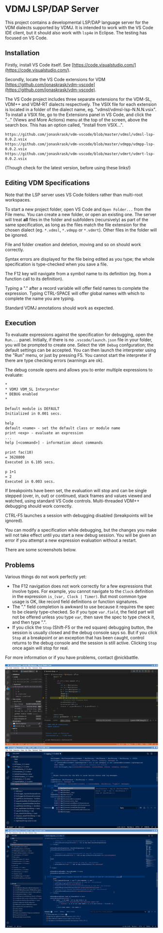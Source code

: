 # VDMJ LSP/DAP Server

This project contains a developmental LSP/DAP language server for the VDM dialects supported by VDMJ.
It is intended to work with the VS Code IDE client, but it should also work with `lsp4e` in Eclipse.
The testing has focused on VS Code.

## Installation

Firstly, install VS Code itself. See [https://code.visualstudio.com/](https://code.visualstudio.com/). 

Secondly, locate the VS Code extensions for VDM [https://github.com/jonaskrask/vdm-vscode](https://github.com/jonaskrask/vdm-vscode).

The VS Code project includes three separate extensions for the VDM-SL, VDM++ and VDM-RT dialects respectively. The VSIX file for each extension is located in a folder of the dialect name, eg. "vdmsl/vdmsl-lsp-N.N.N.vsix". To install a VSIX file, go to the Extensions panel in VS Code, and click the "..." (Views and More Actions) menu at the top of the screen, above the search box. This has an option called, "Install from VSIX...".

```
https://github.com/jonaskrask/vdm-vscode/blob/master/vdmsl/vdmsl-lsp-0.0.2.vsix
https://github.com/jonaskrask/vdm-vscode/blob/master/vdmpp/vdmpp-lsp-0.0.2.vsix
https://github.com/jonaskrask/vdm-vscode/blob/master/vdmrt/vdmrt-lsp-0.0.2.vsix
```
(Though check for the latest version, before using these links!)

## Editing VDM Specifications

Note that the LSP server uses VS Code folders rather than multi-root workspaces.

To start a new project folder, open VS Code and `Open Folder...` from the File menu. You can create a new folder, or open an existing one. The server will treat **all** files in the folder and subfolders (recursively) as part of the same specification, as long as the files match the file extension for the chosen dialect (eg. `*.vdmsl`, `*.vdmpp` or `*.vdmrt`). Other files in the folder will be ignored.

File and folder creation and deletion, moving and so on should work correctly.

Syntax errors are displayed for the file being edited as you type; the whole specification is type-checked when you save a file.

The F12 key will navigate from a symbol name to its definition (eg. from a function call to its definition).

Typing a "." after a record variable will offer field names to complete the expression. Typing CTRL-SPACE will offer global names with which to complete the name you are typing.

Standard VDMJ annotations should work as expected.


## Execution

To evaluate expressions against the specification for debugging, open the `Run...` panel. Initially, if there is
no `.vscode/launch.json` file in your folder, you will be prompted to create one. Select the `VDM Debug`
confguration; the default settings can be accepted. You can then launch the interpreter using the "Run" menu,
or just by pressing F5. You cannot start the interpreter if there are type checking errors (warnings are ok).

The debug console opens and allows you to enter multiple expressions to evaluate:

```
*
* VDMJ VDM_SL Interpreter
* DEBUG enabled
*

Default module is DEFAULT
Initialized in 0.001 secs.

help
default <name> - set the default class or module name
print <exp> - evaluate an expression
...
help [<command>] - information about commands

print fac(10)
= 3628800
Executed in 6.105 secs.

p 1+1
= 2
Executed in 0.003 secs.

```
If breakpoints have been set, the evaluation will stop and can be single stepped (over, in, out) or continued,
stack frames and values viewed and watched, using standard VS Code controls. Multi-threaded VDM++ debugging should
work correctly.

CTRL-F5 launches a session with debugging disabled (breakpoints will be ignored).

You can modify a specification while debugging, but the changes you make will not take effect until you start a
new debug session. You will be given an error if you attempt a new expression evaluation without a restart.

There are some screenshots below.

## Problems

Various things do not work perfectly yet:

- The F12 navigation does not work correctly for a few expressions that involve types. For example, you cannot
navigate to the `Clock` definition in the expression `is_(var, Clock | Timer)`. But most common type usage is OK, like record field definitions or function signatures.
- The "." field completion is awkward to use because it requires the spec to be cleanly type-checked. So if you type `var.field`, the field part will not be offered unless you type `var`, then save the spec to type check it, and then type ".".
- If you click the `Stop` (Shift-F5 or the red square) debugging button, the session is usually closed and the debug console says so. But if you click `Stop` at a breakpoint or an exception that has been caught, control returns to the debug console and the session is still active. Clicking `Stop` once again will stop for real.


For more information or if you have problems, contact @nickbattle.

![vscode session 1](images/vscode_screen.png)
![vscode session 2](images/completion_definitions.png)
![vscode session 3](images/annotation_example.png)
